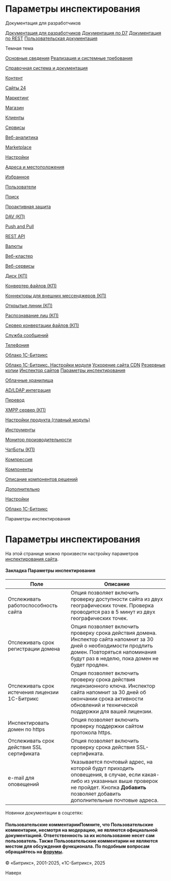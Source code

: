 # Параметры инспектирования

Документация для разработчиков

[Документация для разработчиков](https://dev.1c-bitrix.ru/api_help/)
[Документация по D7](https://dev.1c-bitrix.ru/api_d7/)
[Документация по REST](https://dev.1c-bitrix.ru/rest_help/)
[Пользовательская документация](https://dev.1c-bitrix.ru/user_help/)

Темная тема

[Основные сведения](/user_help/index.php)
[Реализация и системные требования](/user_help/reqintro.php)

[Справочная система и документация](/user_help/help/index.php)

[Контент](/user_help/content/index.php)

[Сайты 24](/user_help/sites24/index.php)

[Маркетинг](/user_help/marketing/index.php)

[Магазин](/user_help/store/index.php)

[Клиенты](/user_help/clients/index.php)

[Сервисы](/user_help/service/index.php)

[Веб-аналитика](/user_help/statistic/index.php)

[Marketplace](/user_help/marketplace/index.php)

[Настройки](/user_help/settings/index.php)

[Адреса и местоположения](/user_help/settings/location/index.php)

[Избранное](/user_help/settings/favorites/index.php)

[Пользователи](/user_help/settings/users/index.php)

[Поиск](/user_help/settings/search/index.php)

[Проактивная защита](/user_help/settings/security/index.php)

[DAV (КП)](/user_help/settings/dav/index.php)

[Push and Pull](/user_help/settings/pull/index.php)

[REST API](/user_help/settings/rest_api/index.php)

[Валюты](/user_help/settings/currency/index.php)

[Веб-кластер](/user_help/settings/cluster/index.php)

[Веб-сервисы](/user_help/settings/webservice/index.php)

[Диск (КП)](/user_help/settings/disk/index.php)

[Конвертер файлов (КП)](/user_help/settings/transformer/index.php)

[Коннекторы для внешних мессенджеров (КП)](/user_help/settings/imconnector/index.php)

[Открытые линии (КП)](/user_help/settings/imopenlines/index.php)

[Распознавание лиц (КП)](/user_help/settings/faceid/index.php)

[Сервер конвертации файлов (КП)](/user_help/settings/transformercontroller/index.php)

[Служба сообщений](/user_help/settings/message_service/index.php)

[Телефония](/user_help/settings/voximplant/index.php)

[Облако 1С-Битрикс](/user_help/settings/bitrixcloud/index.php)

[Облако 1С-Битрикс. Настройки модуля](/user_help/settings/bitrixcloud/settings.php)
[Ускорение сайта CDN](/user_help/settings/bitrixcloud/bitrixcloud_cdn.php)
[Резервные копии](/user_help/settings/bitrixcloud/bitrixcloud_backup.php)
[Инспектор сайтов](/user_help/settings/bitrixcloud/bitrixcloud_monitoring_admin.php)
[Параметры инспектирования](/user_help/settings/bitrixcloud/bitrixcloud_monitoring_edit.php)

[Облачные хранилища](/user_help/settings/clouds/index.php)

[AD/LDAP интеграция](/user_help/settings/ldap/index.php)

[Перевод](/user_help/settings/translate/index.php)

[XMPP сервер (КП)](/user_help/settings/xmpp/index.php)

[Настройки продукта (главный модуль)](/user_help/settings/settings/index.php)

[Инструменты](/user_help/settings/utilities/index.php)

[Монитор производительности](/user_help/settings/perfmon/index.php)

[ЧатБоты (КП)](/user_help/settings/imbot/index.php)

[Компрессия](/user_help/settings/compression/index.php)

[Компоненты](/user_help/components/index.php)

[Описание компонентов решений](/user_help/description_decisions/index.php)

[Дополнительно](/user_help/additional/index.php)

[Настройки](/user_help/settings/index.php)

[Облако 1С-Битрикс](/user_help/settings/bitrixcloud/index.php)

Параметры инспектирования

# Параметры инспектирования

На этой странице можно произвести настройку параметров [инспектирования сайта](/user_help/settings/bitrixcloud/bitrixcloud_monitoring_admin.php).

#### Закладка Параметры инспектирования

| Поле | Описание |
| --- | --- |
| Отслеживать работоспособность сайта | Опция позволяет включить проверку доступности сайта из двух географических точек.  Проверка проводится раз в 5 минут из двух географических точек. |
| Отслеживать срок регистрации домена | Опция позволяет включить проверку срока действия домена.  Инспектор сайта напомнит за 30 дней о необходимости продлить домен. Повторяться напоминания будут раз в неделю, пока домен не будет продлен. |
| Отслеживать срок истечения лицензии 1С-Битрикс | Опция позволяет включить проверку срока действия лицензионного ключа.  Инспектор сайта напомнит за 30 дней об окончании срока активности обновлений и технической поддержки для вашей лицензии. |
| Инспектировать домен по https | Опция позволяет включить проверку поддержки сайтом протокола https. |
| Отслеживать срок действия SSL сертификата | Опция позволяет включить проверку срока действия SSL-сертификата. |
| e-mail для оповещений | Указывается почтовый адрес, на которой будут приходить оповещения, в случае, если какая-либо из указанных выше проверок не пройдет.   Кнопка **Добавить** позволяет добавить дополнительные почтовые адреса. |

Новинки документации в соцсетях:

#### Пользовательские комментарииПомните, что Пользовательские комментарии, несмотря на модерацию, не являются официальной документацией. Ответственность за их использование несет сам пользователь. Также Пользовательские комментарии не являются местом для обсуждения функционала. По подобным вопросам обращайтесь на [форумы](http://dev.1c-bitrix.ru/community/forums/group1/).

© «Битрикс», 2001-2025, «1С-Битрикс», 2025

Наверх